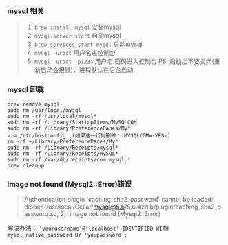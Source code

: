 ### mysql 相关
>1. `brew install mysql` 安装mysql
>2. `mysql.server start` 启动mysql
>3. `brew services start mysql` 启动mysql
>4. `mysql -uroot` 用户名进控制台
>5. `mysql -uroot -p1234` 用户名 密码进入控制台
>PS: 启动后不要关闭(重新启动会报错)，进程默认在后台启动

### mysql 卸载
```
brew remove mysql
sudo rm /usr/local/mysql
sudo rm -rf /usr/local/mysql*
sudo rm -rf /Library/StartupItems/MySQLCOM
sudo rm -rf /Library/PreferencePanes/My*
vim /etc/hostconfig  (如果这一行则删除： MYSQLCOM=-YES-)
rm -rf ~/Library/PreferencePanes/My*
sudo rm -rf /Library/Receipts/mysql*
sudo rm -rf /Library/Receipts/MySQL*
sudo rm -rf /var/db/receipts/com.mysql.*
brew cleanup
```

### image not found (Mysql2::Error)错误
>Authentication plugin 'caching_sha2_password' cannot be loaded: dlopen(/usr/local/Cellar/mysql@5.6/5.6.42/lib/plugin/caching_sha2_password.so, 2): image not found (Mysql2::Error)

解决办法：
`'yourusername'@'localhost' IDENTIFIED WITH mysql_native_password BY 'youpassword';`
